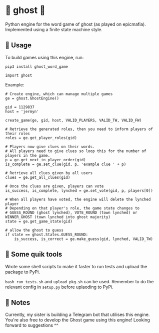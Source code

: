 # :ghost: ghost :ghost:

Python engine for the word game of ghost (as played on epicmafia). Implemented using a finite state machine style.

## :firecracker: Usage

To build games using this engine, run:

`pip3 install ghost_word_game`

`import ghost`

Example:

```
# Create engine, which can manage multiple games
ge = ghost.GhostEngine()

gid = 1129837
host = 'jermyn'

create_game(ge, gid, host, VALID_PLAYERS, VALID_TW, VALID_FW)

# Retrieve the generated roles, then you need to inform players of their roles
roles = ge.get_player_roles(gid)

# Players now give clues on their words. 
# All players need to give clues so loop this for the number of players in the game.
p = ge.get_next_in_player_order(gid)
is_complete = ge.set_clue(gid, p, 'example clue ' + p)

# Retrieve all clues given by all users
clues = ge.get_all_clues(gid)

# Once the clues are given, players can vote
is_success, is_complete, lynched = ge.set_vote(gid, p, players[0])

# When all players have voted, the engine will delete the lynched player
# Depending on that player's role, the game state changes to 
# GUESS_ROUND (ghost lynched), VOTE_ROUND (town lynched) or WINNER_GHOST (town lynched into ghost majority)
state = ge.get_game_state(gid)

# allow the ghost to guess
if state == ghost.States.GUESS_ROUND:
    is_success, is_correct = ge.make_guess(gid, lynched, VALID_TW)

```

## :wrench: Some quik tools

Wrote some shell scripts to make it faster to run tests and upload the package to PyPi.

`bash run_tests.sh` and `upload_pkg.sh` can be used. Remember to do the relevant config in `setup.py` before uplaoding to PyPi.

## :seedling: Notes

Currently, my sister is building a Telegram bot that utilises this engine. You're also free to develop the Ghost game using this engine!
Looking forward to suggestions ^^
